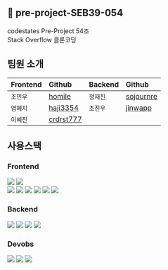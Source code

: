 
## 🚀 pre-project-SEB39-054
codestates Pre-Project 54조  
Stack Overflow 클론코딩
  
## 팀원 소개
| Frontend  | Github  |  Backend  |  Github  | 
| :-------- | :------- |  :------- | :------- |
| `조민우` | [homile](https://github.com/homile) | `정재진` | [sojournre](https://github.com/sojournre) |
| `염혜지` | [haji3354](https://github.com/haji3354) | `조진우`| [jinwapp](https://github.com/jinwapp) |
| `이혜진` | [crdrst777](https://github.com/crdrst777) | | |

## 사용스택
### Frontend
<div><img src="https://img.shields.io/badge/html5-E34F26?style=for-the-badge&logo=html5&logoColor=white">
<img src="https://img.shields.io/badge/css-1572B6?style=for-the-badge&logo=css3&logoColor=white"></div>
<img src="https://img.shields.io/badge/html5-E34F26?style=for-the-badge&logo=html5&logoColor=white">
<img src="https://img.shields.io/badge/css-1572B6?style=for-the-badge&logo=css3&logoColor=white">
<img src="https://img.shields.io/badge/javascript-F7DF1E?style=for-the-badge&logo=javascript&logoColor=white">
<img src="https://img.shields.io/badge/react-61DAFB?style=for-the-badge&logo=react&logoColor=black">
<img src="https://img.shields.io/badge/styled--components-DB7093?style=for-the-badge&logo=styled-components&logoColor=white">
<img src="https://img.shields.io/badge/redux-764ABC?style=for-the-badge&logo=redux&logoColor=white">

### Backend
<img src="https://img.shields.io/badge/java-007396?style=for-the-badge&logo=java&logoColor=white">
<img src="https://img.shields.io/badge/spring-6DB33F?style=for-the-badge&logo=spring&logoColor=white">
<img src="https://img.shields.io/badge/springboot-6DB33F?style=for-the-badge&logo=springboot&logoColor=white">
<img src="https://img.shields.io/badge/spring--security-6DB33F?style=for-the-badge&logo=spring-security&logoColor=white">

### Devobs
<img src="https://img.shields.io/badge/aws ec2-FF9900?style=for-the-badge&logo=amazonec2&logoColor=white">
<img src="https://img.shields.io/badge/aws rds-FF9900?style=for-the-badge&logo=amazonrds&logoColor=white">
<img src="https://img.shields.io/badge/aws s3-FF9900?style=for-the-badge&logo=amazons3&logoColor=white">
